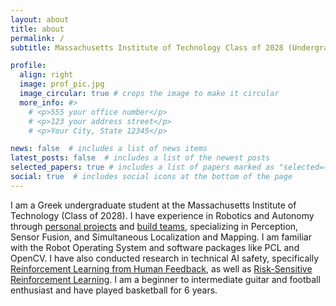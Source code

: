 ```yaml
---
layout: about
title: about
permalink: /
subtitle: Massachusetts Institute of Technology Class of 2028 (Undergraduate)

profile:
  align: right
  image: prof_pic.jpg
  image_circular: true # crops the image to make it circular
  more_info: #>
    # <p>555 your office number</p>
    # <p>123 your address street</p>
    # <p>Your City, State 12345</p>

news: false  # includes a list of news items
latest_posts: false  # includes a list of the newest posts
selected_papers: true # includes a list of papers marked as "selected={true}"
social: true  # includes social icons at the bottom of the page
---
```


I am a Greek undergraduate student at the Massachusetts Institute of Technology (Class of 2028). I have experience in Robotics and Autonomy through [personal projects](https://github.com/pliam1105) and [build teams](https://arcturus.mit.edu/), specializing in Perception, Sensor Fusion, and Simultaneous Localization and Mapping. I am familiar with the Robot Operating System and software packages like PCL and OpenCV. I have also conducted research in technical AI safety, specifically [Reinforcement Learning from Human Feedback](https://arxiv.org/abs/2311.12004), as well as [Risk-Sensitive Reinforcement Learning](https://medium.com/@pliam1105/risk-sensitive-reinforcement-learning-with-applications-in-autonomous-driving-part-1-93eebad62823). I am a beginner to intermediate guitar and football enthusiast and have played basketball for 6 years.